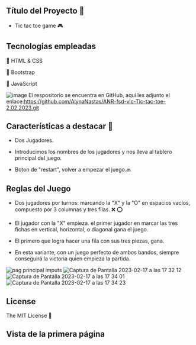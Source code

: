 ## Título del Proyecto :rocket:

- Tic tac toe game :video_game:


## Tecnologías empleadas

:link: HTML & CSS

:link: Bootstrap

:link: JavaScript 


![image](https://user-images.githubusercontent.com/121962750/215277229-ec3606fa-3246-421a-8ab1-d7972c77b238.png)
El respositorio se encuentra en GitHub, aquí les adjunto el enlace:https://github.com/AlynaNastas/ANR-fsd-vlc-Tic-tac-toe-2.02.2023.git



## Características a destacar :round_pushpin:

- Dos Jugadores.

- Introducimos los nombres de los jugadores y nos lleva al tablero principal del juego.

- Boton de "restart", volver a empezar el juego.:back:



## Reglas del Juego
- Dos jugadores por turnos: marcando la "X" y la "O" en espacios vacíos, compuesto por 3 columnas y tres filas. :x: :o:

- El jugador con la "X" empieza. el primer jugador en marcar las tres fichas en vertical, horizontal, o diagonal gana el juego.

- El primero que logra hacer una fila con sus tres piezas, gana. 

- En esta variante, con un juego perfecto de ambos bandos, siempre conseguirá la victoria quien empieza la partida.




![pag principal imputs](https://user-images.githubusercontent.com/121962750/219699220-d0bbc629-691a-41fe-b482-a34a8c051e87.png)
![Captura de Pantalla 2023-02-17 a las 17 32 12](https://user-images.githubusercontent.com/121962750/219710709-51c4c246-e855-4a86-a413-5a50c48ce1c8.png)
![Captura de Pantalla 2023-02-17 a las 17 34 01](https://user-images.githubusercontent.com/121962750/219711251-74114e75-276b-40e5-bb95-e47f7fa58555.png)
![Captura de Pantalla 2023-02-17 a las 17 34 23](https://user-images.githubusercontent.com/121962750/219711286-57455176-0223-4b2e-bd6f-eef5993c9996.png)


## License

The MIT License :page_facing_up:

## Vista de la primera página



